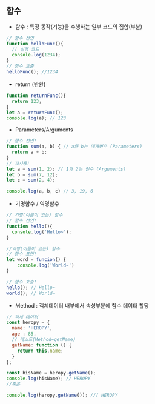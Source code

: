 ## 함수
- 함수 : 특정 동작(기능)을 수행하는 일부 코드의 집합(부분)
```javascript
// 함수 선언
function helloFunc(){
  // 실행 코드
  console.log(1234);
}
// 함수 호출
helloFunc(); //1234
```
- return (반환)
```javascript
function returnFunc(){
  return 123;
}
let a = returnFunc();
console.log(a); // 123
```
- Parameters/Arguments
```javascript
// 함수 선언!
function sum(a, b) { // a와 b는 매개변수 (Parameters)
  return a + b;
}
// 재사용!
let a = sum(1, 2); // 1과 2는 인수 (Arguments)
let b = sum(7, 12);
let c = sum(2, 4);

console.log(a, b, c) // 3, 19, 6
```
- 기명함수 /  익명함수
```javascript
// 기명(이름이 있는) 함수
// 함수 선언!
function hello(){
  console.log('Hello~');
}

//익명(이름이 없는) 함수
// 함수 표현!
let word = funcion() {
	console.log('World~')
}

// 함수 호출!
hello(); // Hello~
world(); // World~
```
- Method : 객체데이터 내부에서 속성부분에 함수 데이터 할당
```javascript
// 객체 데이터
const heropy = {
  name: 'HEROPY',
  age : 85,
  // 메소드(Method=getName)
  getName: function () {
    return this.name;
  }
};

const hisName = heropy.getName();
console.log(hisName); // HEROPY
//혹은

console.log(heropy.getName()); /// HEROPY

